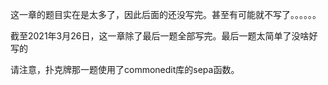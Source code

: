 这一章的题目实在是太多了，因此后面的还没写完。甚至有可能就不写了。。。。。。

截至2021年3月26日，这一章除了最后一题全部写完。最后一题太简单了没啥好写的

请注意，扑克牌那一题使用了commonedit库的sepa函数。
